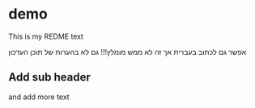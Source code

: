 # demo
This is my REDME text

אפשר גם לכתוב בעברית אך זה לא ממש מומלץ!!! גם לא בהערות של תוכן העדכון

## Add sub header
and add more text